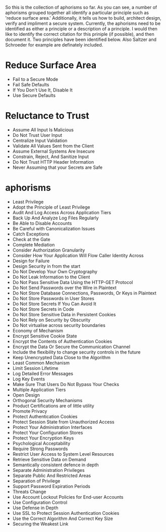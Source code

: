 So this is the collection of aphorisms so far. As you can see, a number of aphorisms grouped together all identify a particular principle such as 'reduce surface area.' Additionally, it tells us how to build, architect design, verify and impliment a secure system. Currently, the aphorisms need to be identified as either a principle or a description of a principle. I would then like to identify the correct citation for this priniple (if possible), and then document it. Two principles have been identified below. Also Saltzer and Schroeder for example are definately included.


# Reduce Surface Area
  - Fail to a Secure Mode
  - Fail Safe Defaults
  - If You Don't Use It, Disable It
  - Use Secure Defaults

# Reluctance to Trust 
  - Assume All Input Is Malicious
  - Do Not Trust User Input
  - Centralize Input Validation
  - Validate All Values Sent from the Client
  - Assume External Systems Are Insecure
  - Constrain, Reject, And Sanitize Input
  - Do Not Trust HTTP Header Information
  - Never Assuming that your Secrets are Safe 

# aphorisms
* Least Privilege 
* Adopt the Principle of Least Privilege
* Audit And Log Access Across Application Tiers
* Back Up And Analyze Log Files Regularly
* Be Able to Disable Accounts
* Be Careful with Canonicalization Issues
* Catch Exceptions
* Check at the Gate
* Complete Mediation 
* Consider Authorization Granularity
* Consider How Your Application Will Flow Caller Identity Across 
* Design for Failure 
* Design Security in from the start 
* Do Not Develop Your Own Cryptography
* Do Not Leak Information to the Client
* Do Not Pass Sensitive Data Using the HTTP-GET Protocol
* Do Not Send Passwords over the Wire in Plaintext
* Do Not Store Database Connections, Passwords, Or Keys in Plaintext
* Do Not Store Passwords in User Stores
* Do Not Store Secrets If You Can Avoid It
* Do Not Store Secrets in Code
* Do Not Store Sensitive Data in Persistent Cookies
* Do Not Rely on Security by Obscurity
* Do Not virtualise across security boundaries 
* Economy of Mechanism 
* Encrypt Sensitive Cookie State
* Encrypt the Contents of Authentication Cookies
* Encrypt the Data Or Secure the Communication Channel
* Include the flexibility to change security controls in the future 
* Keep Unencrypted Data Close to the Algorithm
* Least Common Mechanism 
* Limit Session Lifetime
* Log Detailed Error Messages
* Log Key Events
* Make Sure That Users Do Not Bypass Your Checks
* Multiple Application Tiers
* Open Design 
* Orthogonal Security Mechanisms 
* Product Certifications are of little utility 
* Promote Privacy 
* Protect Authentication Cookies
* Protect Session State from Unauthorized Access
* Protect Your Administration Interfaces
* Protect Your Configuration Stores
* Protect Your Encryption Keys
* Psychological Acceptability 
* Require Strong Passwords
* Restrict User Access to System Level Resources
* Retrieve Sensitive Data on Demand
* Semantically consistent defence in depth 
* Separate Administration Privileges
* Separate Public And Restricted Areas
* Separation of Privilege 
* Support Password Expiration Periods
* Threats Change 
* Use Account Lockout Policies for End-user Accounts
* Use Configuration Control 
* Use Defense in Depth
* Use SSL to Protect Session Authentication Cookies
* Use the Correct Algorithm And Correct Key Size
* Securing the Weakest Link
